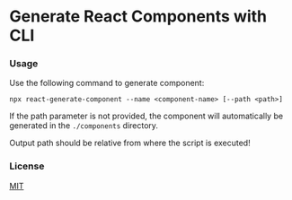 # Generate React Components with CLI

### Usage

Use the following command to generate component:

`npx react-generate-component --name <component-name> [--path <path>]`

If the path parameter is not provided, the component will automatically be generated in the `./components` directory.

Output path should be relative from where the script is executed!

### License

[MIT](https://opensource.org/licenses/MIT)
